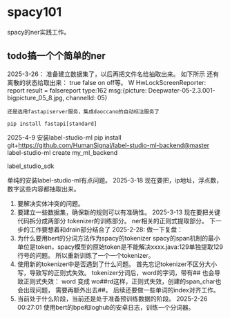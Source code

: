 # spacy101
spacy的ner实践工作。
## todo搞一个个简单的ner
2025-3-26：
准备建立数据集了，以后再把文件名给抽取出来。
如下所示
还有离散的状态给取出来： true false on off等。
W HwLockScreenReporter: report result = falsereport type:162 msg:{picture: Deepwater-05-2.3.001-bigpicture_05_8.jpg, channelId: 05}

```
还是选用fastapiserver服务，集成daoccano的自动标注服务了

pip install fastapi[standard]

```
2025-4-9
安装label-studio-ml
pip install git+https://github.com/HumanSignal/label-studio-ml-backend@master
label-studio-ml create my_ml_backend

label_studio_sdk

单纯的安装label-studio-ml有点问题。
2025-3-18
现在要把，ip地址，浮点数，数字这些内容都抽取出来。
1. 要解决实体冲突的问题。
2. 要建立一些数据集，确保新的规则可以有准确性。
2025-3-13
现在要把关键代码拆分成两部分
tokenizer的训练部分。
ner相关的正则式提取部分。
下一步的工作要想着和drain部分结合了
2025-2-28:
做一下复盘：
1. 为什么要用bert的分词方法作为spacy的tokenizer
spacy的span机制的最小单位是token，spacy模型的原始token是不能解决xxxx.java:129单独提取129行号的问题。
所以重新训练了一个一个tokenizer。
2. 使用新的tokenizer中是否遇到了什么问题。
首先忘记tokenizer不区分大小写，导致写的正则式失效。
tokenizer分词后，word的字词，带有## 也会导致正则式失效： word 变成  wo##rd这样，正则式失效，创建的span_char也会出现问题，
需要再额外出去##。
后续还要做一些单词的index对齐工作。
3. 当前处于什么阶段，当前还是处于准备预训练数据的阶段。
2025-2-26 00:27:01 使用bert的bpe和loghub的安卓日志，训练一个分词器。